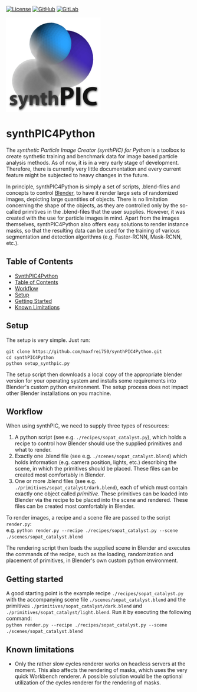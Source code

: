 [![License](https://img.shields.io/github/license/maxfrei750/default_license.svg)](https://github.com/maxfrei750/synthPIC4Matlab/blob/master/LICENSE) 
[![GitHub](https://img.shields.io/badge/mirror-GitHub-3D76C2.svg)](https://github.com/maxfrei750/synthPIC4Python)
[![GitLab](https://img.shields.io/badge/mirror-GitLab-6C488A.svg)](https://git.uni-due.de/sfmafrei/synthPIC4Python)

![Logo](./assets/logo.png)

# synthPIC4Python
The *synthetic Particle Image Creator (synthPIC) for Python* is a toolbox to create synthetic training and benchmark data for image based particle analysis methods. As of now, it is in a very early stage of development. Therefore, there is currently very little documentation and every current feature might be subjected to heavy changes in the future.

In principle, synthPIC4Python is simply a set of scripts, .blend-files and concepts to control [Blender](https://www.blender.org/), to have it render large sets of randomized images, depicting large quantities of objects. There is no limitation concerning the shape of the objects, as they are controlled only by the so-called primitives in the .blend-files that the user supplies. However, it was created with the use for particle images in mind. Apart from the images themselves, synthPIC4Python also offers easy solutions to render instance masks, so that the resulting data can be used for the training of various segmentation and detection algorithms (e.g. Faster-RCNN, Mask-RCNN, etc.).


## Table of Contents
   * [SynthPIC4Python](#synthpic4python)
   * [Table of Contents](#table-of-contents)
   * [Workflow](#Workflow)
   * [Setup](#setup)
   * [Getting Started](#getting-started)
   * [Known Limitations](#known-limitations)


## Setup
The setup is very simple. Just run:
```
git clone https://github.com/maxfrei750/synthPIC4Python.git
cd synthPIC4Python
python setup_synthpic.py
```

The setup script then downloads a local copy of the appropriate blender version for your operating system and installs some requirements into Blender's custom python environment. The setup process does not impact other Blender installations on you machine.

## Workflow
When using synthPIC, we need to supply three types of resources:
1. A python script (see e.g. `./recipes/sopat_catalyst.py`), which holds a recipe to control how Blender should use the supplied primitives and what to render.
2. Exactly one .blend file (see e.g. `./scenes/sopat_catalyst.blend`) which holds information (e.g. camera position, lights, etc.) describing the scene, in which the primitives should be placed. These files can be created most comfortably in Blender.
3. One or more .blend files (see e.g. `./primitives/sopat_catalyst/dark.blend`), each of which must contain exactly one object called *primitive*. These primitives can be loaded into Blender via the recipe to be placed into the scene and rendered. These files can be created most comfortably in Blender.

To render images, a recipe and a scene file are passed to the script `render.py`:  
e.g. `python render.py --recipe ./recipes/sopat_catalyst.py --scene ./scenes/sopat_catalyst.blend` 

The rendering script then loads the supplied scene in Blender and executes the commands of the recipe, such as the loading, randomization and placement of primitives, in Blender's own custom python environment. 

## Getting started
A good starting point is the example recipe `./recipes/sopat_catalyst.py` with the accompanying scene file `./scenes/sopat_catalyst.blend` and the primitives `./primitives/sopat_catalyst/dark.blend` and `./primitives/sopat_catalyst/light.blend`. Run it by executing the following command:  
`python render.py --recipe ./recipes/sopat_catalyst.py --scene ./scenes/sopat_catalyst.blend` 
## Known limitations
* Only the rather slow cycles renderer works on headless servers at the moment. 
This also affects the rendering of masks, which uses the very quick Workbench renderer.
A possible solution would be the optional utilization of the cycles renderer for the rendering of masks.
